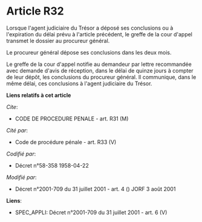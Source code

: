 # Article R32

Lorsque l'agent judiciaire du Trésor a déposé ses conclusions ou à l'expiration du délai prévu à l'article précédent, le
greffe de la cour d'appel transmet le dossier au procureur général.

Le procureur général dépose ses conclusions dans les deux mois.

Le greffe de la cour d'appel notifie au demandeur par lettre recommandée avec demande d'avis de réception, dans le délai de
quinze jours à compter de leur dépôt, les conclusions du procureur général. Il communique, dans le même délai, ces
conclusions à l'agent judiciaire du Trésor.

**Liens relatifs à cet article**

_Cite_:

  - CODE DE PROCEDURE PENALE - art. R31 (M)

_Cité par_:

  - Code de procédure pénale - art. R33 (V)

_Codifié par_:

  - Décret n°58-358 1958-04-22

_Modifié par_:

  - Décret n°2001-709 du 31 juillet 2001 - art. 4 () JORF 3 août 2001

**Liens**:

  - SPEC_APPLI: Décret n°2001-709 du 31 juillet 2001 - art. 6 (V)

